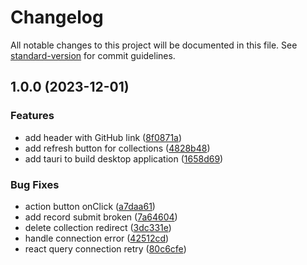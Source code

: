 # Changelog

All notable changes to this project will be documented in this file. See [standard-version](https://github.com/conventional-changelog/standard-version) for commit guidelines.

## 1.0.0 (2023-12-01)


### Features

* add header with GitHub link ([8f0871a](https://github.com/thakkaryash94/chroma-ui/commit/8f0871aac46ad6d7cf2bee091627417a11808142))
* add refresh button for collections ([4828b48](https://github.com/thakkaryash94/chroma-ui/commit/4828b48b28e283c935075c7f2e48a1fd3f909e3a))
* add tauri to build desktop application ([1658d69](https://github.com/thakkaryash94/chroma-ui/commit/1658d69b67029eef0306e0661139a88c8ca5185d))


### Bug Fixes

* action button onClick ([a7daa61](https://github.com/thakkaryash94/chroma-ui/commit/a7daa6164383e48abd8e8d9aeeab5765e023879d))
* add record submit broken ([7a64604](https://github.com/thakkaryash94/chroma-ui/commit/7a646046ed63463f043d3e57a9bbbe8848d307d3))
* delete collection redirect ([3dc331e](https://github.com/thakkaryash94/chroma-ui/commit/3dc331e691e7ea17567f6edd13c7f05872ab8a2a))
* handle connection error ([42512cd](https://github.com/thakkaryash94/chroma-ui/commit/42512cd290c8a3bea669ecb9f282d73245c0d952))
* react query connection retry ([80c6cfe](https://github.com/thakkaryash94/chroma-ui/commit/80c6cfeeb3ff2eebfbff1993642dcb898ffb9a87))
